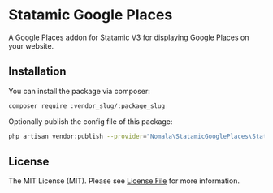 # Statamic Google Places
A Google Places addon for Statamic V3 for displaying Google Places on your website.

## Installation

You can install the package via composer:

```bash
composer require :vendor_slug/:package_slug
```

Optionally publish the config file of this package:

```bash
php artisan vendor:publish --provider="Nomala\StatamicGooglePlaces\StatamicGooglePlacesServiceProvider"
```

## License

The MIT License (MIT). Please see [License File](LICENSE.md) for more information.
